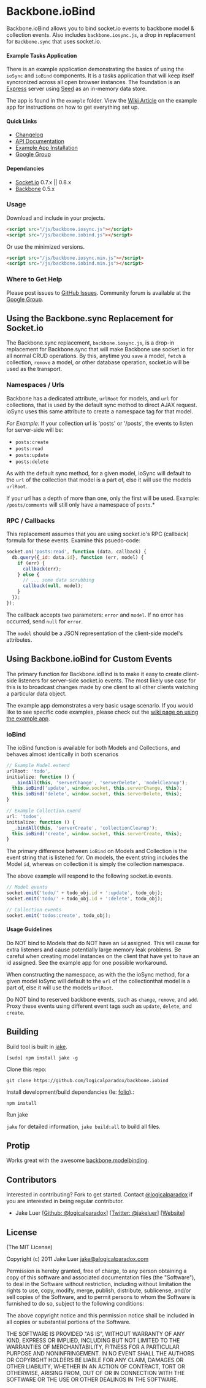 # Backbone.ioBind

Backbone.ioBind allows you to bind socket.io events to backbone model & collection events.
Also includes `backbone.iosync.js`, a drop in replacement for `Backbone.sync` that uses socket.io. 

#### Example Tasks Application

There is an example application demonstrating the basics of using the
`ioSync` and `ioBind` components. It is a tasks application that will keep itself syncronized across all open
browser instances. The foundation is an [Express](https://github.com/visionmedia/express) 
server using [Seed](https://github.com/logicalparadox/seed) as an in-memory data store.

The app is found in the `example` folder. 
View the [Wiki Article](https://github.com/logicalparadox/backbone.iobind/wiki/Example-App)
on the example app for instructions on how to get everything set up.

#### Quick Links

* [Changelog](https://github.com/logicalparadox/backbone.iobind/blob/master/History.md)
* [API Documentation](http://logicalparadox.github.com/backbone.iobind/)
* [Example App Installation](https://github.com/logicalparadox/backbone.iobind/wiki/Example-App)
* [Google Group](https://groups.google.com/group/backboneiobind)

#### Dependancies

* [Socket.io](http://socket.io/) 0.7.x || 0.8.x
* [Backbone](http://documentcloud.github.com/backbone/) 0.5.x

### Usage

Download and include in your projects.

```html
<script src="/js/backbone.iosync.js"></script>
<script src="/js/backbone.iobind.js"></script>
```

Or use the minimized versions.

```html
<script src="/js/backbone.iosync.min.js"></script>
<script src="/js/backbone.iobind.min.js"></script>
```

### Where to Get Help

Please post issues to [GitHub Issues](https://github.com/logicalparadox/backbone.iobind/issues). 
Community forum is available at the [Google Group](https://groups.google.com/group/backboneiobind).

## Using the Backbone.sync Replacement for Socket.io

The Backbone.sync replacement, `backbone.iosync.js`, is a drop-in replacement for Backbone.sync that
will make Backbone use socket.io for all normal CRUD operations. By this, anytime you `save` a model,
`fetch` a collection, `remove` a model, or other database operation, socket.io will be used as the
transport.

### Namespaces / Urls

Backbone has a dedicated attribute, `urlRoot` for models, and `url` for collections, that is used
by the default sync method to direct AJAX request. ioSync uses this same attribute to create a
namespace tag for that model.

*For Example:* If your collection url is 'posts' or '/posts', the events to listen for server-side will be:

* `posts:create`
* `posts:read`
* `posts:update`
* `posts:delete`

As with the default sync method, for a given model, ioSync will default to the `url` of the collection
that model is a part of, else it will use the models `urlRoot`.

If your url has a depth of more than one, only the first will be used. Example: `/posts/comments` will still only have a namespace of `posts`.*

### RPC / Callbacks

This replacement assumes that you are using socket.io's RPC (callback) formula for these events.
Examine this psuedo-code:

```js
socket.on('posts:read', function (data, callback) {
  db.query({_id: data.id}, function (err, model) {
    if (err) {
      callback(err);
    } else {
      // ... some data scrubbing
      callback(null, model);
    }
  });
});
```

The callback accepts two parameters: `error` and `model`. If no error has occurred, send `null` for `error`. 

The `model` should be a JSON representation of the client-side model's attributes.

## Using Backbone.ioBind for Custom Events

The primary function for Backbone.ioBind is to make it easy to create client-side listeners
for server-side socket.io events. The most likely use case for this is to broadcast changes
made by one client to all other clients watching a particular data object.

The example app demonstrates a very basic usage scenario. If you would like to see specific code
examples, please check out the 
[wiki page on using the example app](https://github.com/logicalparadox/backbone.iobind/wiki/Example-App).

### ioBind

The ioBind function is available for both Models and Collections, and behaves almost identically in both scenarios

```js
// Example Model.extend
urlRoot: 'todo',
initialize: function () {
  _.bindAll(this, 'serverChange', 'serverDelete', 'modelCleanup');
  this.ioBind('update', window.socket, this.serverChange, this);
  this.ioBind('delete', window.socket, this.serverDelete, this);
}

// Example Collection.exend
url: 'todos',
initialize: function () {
  _.bindAll(this, 'serverCreate', 'collectionCleanup');
  this.ioBind('create', window.socket, this.serverCreate, this);
}
```

The primary difference between `ioBind` on Models and Collection is the event string that is listened for.
On models, the event string includes the Model `id`, whereas on collection it is simply the collection namespace.

The above example will respond to the following socket.io events.

```js
// Model events
socket.emit('todo/' + todo_obj.id + ':update', todo_obj);
socket.emit('todo/' + todo_obj.id + ':delete', todo_obj);

// Collection events
socket.emit('todos:create', todo_obj);
```

#### Usage Guidelines

Do NOT bind to Models that do NOT have an `id` assigned. This will cause for extra listeners 
and cause potentially large memory leak problems. Be careful when creating model instances
on the client that have yet to have an id assigned. See the example app for one possible workaround.

When constructing the namespace, as with the the ioSync method, for a given model ioSync 
will default to the `url` of the collectionthat model is a part of, else it will use the models `urlRoot`.

Do NOT bind to reserved backbone events, such as `change`, `remove`, and `add`. Proxy these 
events using different event tags such as `update`, `delete`, and `create`.

## Building

Build tool is built in [jake](https://github.com/mde/jake).

`[sudo] npm install jake -g`

Clone this repo:

`git clone https://github.com/logicalparadox/backbone.iobind`

Install development/build dependancies (Ie: [folio](https://github.com/logicalparadox/folio)).:

`npm install`

Run jake

`jake` for detailed information, `jake build:all` to build all files.

## Protip

Works great with the awesome [backbone.modelbinding](https://github.com/derickbailey/backbone.modelbinding).

## Contributors

Interested in contributing? Fork to get started. Contact [@logicalparadox](http://github.com/logicalparadox) if you are interested in being regular contributor.

* Jake Luer [[Github: @logicalparadox](http://github.com/logicalparadox)] [[Twitter: @jakeluer](http://twitter.com/jakeluer)] [[Website](http://alogicalparadox.com)]

## License

(The MIT License)

Copyright (c) 2011 Jake Luer <jake@alogicalparadox.com>

Permission is hereby granted, free of charge, to any person obtaining a copy
of this software and associated documentation files (the "Software"), to deal
in the Software without restriction, including without limitation the rights
to use, copy, modify, merge, publish, distribute, sublicense, and/or sell
copies of the Software, and to permit persons to whom the Software is
furnished to do so, subject to the following conditions:

The above copyright notice and this permission notice shall be included in
all copies or substantial portions of the Software.

THE SOFTWARE IS PROVIDED "AS IS", WITHOUT WARRANTY OF ANY KIND, EXPRESS OR
IMPLIED, INCLUDING BUT NOT LIMITED TO THE WARRANTIES OF MERCHANTABILITY,
FITNESS FOR A PARTICULAR PURPOSE AND NONINFRINGEMENT. IN NO EVENT SHALL THE
AUTHORS OR COPYRIGHT HOLDERS BE LIABLE FOR ANY CLAIM, DAMAGES OR OTHER
LIABILITY, WHETHER IN AN ACTION OF CONTRACT, TORT OR OTHERWISE, ARISING FROM,
OUT OF OR IN CONNECTION WITH THE SOFTWARE OR THE USE OR OTHER DEALINGS IN
THE SOFTWARE.